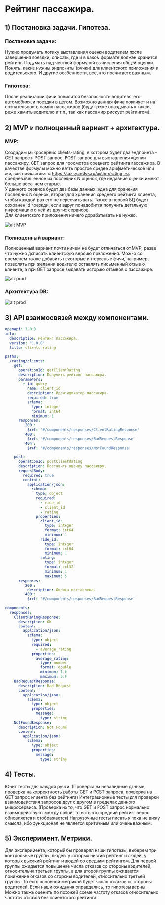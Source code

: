 # Рейтинг пассажира.

## 1) Постановка задачи. Гипотеза.

### Постановка задачи: 
Нужно продумать логику выставления оценки водителем после завершения поездки, описать, где и в каком формате должен хранится рейтинг. Подумать над честной формулой вычисления общей оценки. Понять, какие нужны эндпоинты (ручки) для клиентского приложения и водительского. И другие особенности, все, что посчитаете важным.

### Гипотеза:
После реализации фичи повысится безопасность водителя, его автомобиля, и поездки в целом. Возможно данная фича повлияет и на сознательность самих пассажиров (будут реже опаздывать к такси, реже хамить водителю и т.п., так как пассажир рискует рейтингом).

## 2) MVP и полноценный вариант + архитектура.

### MVP: 
Создадим микросервис clients-rating, в котором будет два эндпоинта - GET запрос и POST запрос. POST запрос для выставления оценки пассажиру, GET запрос для просмотра среднего рейтинга пассажира. В качестве формулы можно взять простое средее арифметическое или же, как предлагают в https://taxi.yandex.ru/action/rating_ru, средневзвешенное из последних N оценок, где недавние оценки имеют больше веса, чем старые.  
У данного сервиса будет две базы данных: одна для хранения последних N оценок, вторая для хранения среднего рейтинга клиента, чтобы каждый раз его не пересчитывать. Также в первой БД будет сохранен id поезкди, если вдруг понадобится получить детальную информацию о ней из других сервисов.  
Для клиентского приложения ничего дорабатывать не нужно.

![alt MVP](MVP2.png "Title")

### Полноценный вариант: 
Полноценный вариант почти ничем не будет отличаться от MVP, разве что нужно дописать клиентскую версию приложения. Можно со временем также добавить некоторые интересные фичи, например, позволять при желании водителю оставлять письменный отзыв о клиенте, а при GET запросе выдавать историю отзывов о пассажире.

![alt prod](prod2.png "Title")

### Архитектура DB:

![alt prod](DB-2.png "Title")

## 3) API взаимосвязей между компонентами.

```yaml
openapi: 3.0.0
info:
  description: Рейтинг пассажира.
  version: "1.0.0"
  title: clients-rating

paths:
  /rating/clients:
    get:
      operationId: getClientRating
      description: Получить рейтинг пассажира.
      parameters:
        - in: query
          name: client_id
          description: Идентификатор пассажира.
          required: true
          schema:
            type: integer
            format: int64
            minimum: 1
      responses:
        '200':
          $ref: '#/components/responses/ClientRatingResponse'
        '400':
          $ref: '#/components/responses/BadRequestResponse'
        '404':
          $ref: '#/components/responses/NotFoundResponse'

    post:
      operationId: postClientRating
      description: Поставить оценку пассажиру.
      requestBody:
        required: true
        content:
          application/json:
            schema: 
              type: object
              required:
                - ride_id
                - client_id
                - rating
              properties:
                client_id:
                  type: integer
                  format: int64
                  minimum: 1    
                ride_id:
                  type: integer
                  format: int64
                  minimum: 1  
                rating:
                  type: integer
                  format: int32
                  minimum: 1
                  maximum: 5
      responses:
        '200':
          description: Оценка поставлена.
        '400':
          $ref: '#/components/responses/BadRequestResponse'

components:
  responses:
    ClientRatingResponse:
      description: OK
      content:
        application/json:
          schema: 
            type: object
            required:
              - average_rating
            properties:
              average_rating:
                type: number
                format: double
                minimum: 1.0
                maximum: 5.0
    BadRequestResponse:
      description: Bad Request
      content:
        application/json:
          schema: 
            type: object
            properties:
              message:
                type: string   
    NotFoundResponse:
      description: Not Found
      content:
        application/json:
          schema: 
            type: object
            properties:
              message:
                type: string           
```

## 4) Тесты.

Юнит тесты для каждой ручки. (Проверка на невалидные данные, проверка на корректность работы GET и POST запроса, проверка на GET запрос клиента без рейтинга) 
Интеграционные тесты для проверки взаимодействия запросов друг с другом в пределах данного микросервиса. (Проверка на то, что GET и POST запрос нормально взаимодействуют между собой, то есть что средний рейтинг верно обновляется и отображается) 
Нагрузочные тесты писать я пока не вижу смысла, ибо функционал не является критичным или очень важным.

## 5) Эксперимент. Метрики.

Для эксперимента, который бы проверял наши гипотезы, выберем три контрольные группы: людей, у которых низкий рейтинг и людей, у которых высокий рейтинг и людей со средним рейтингом. Для первой группы ожидается повышение числа отказов со стороны водителей, относительно третьей группы, а для второй группы ожидается понижение отказов со стороны водителей, относительно третьей группы. То есть основной метрикой будет число отказов со стороны водителей. Если наши ожидания оправдались, то гипотезы верны. Можно также оценить по похожей схеме частоту отказов относительно частоты отказов без клиентского рейтинга.

